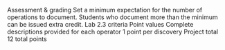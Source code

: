 Assessment & grading
Set a minimum expectation for the number of operations to document. Students who document more than the minimum can be issued extra credit.
Lab 2.3 criteria
Point values
Complete descriptions provided for each operator
1 point per discovery
Project total
12 total points
